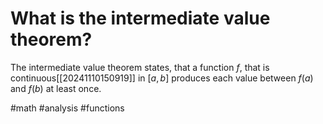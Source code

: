 # What is the intermediate value theorem? 
The intermediate value theorem states, that a function $f$, that is continuous[[20241110150919]] in $[a,b]$ produces each value between $f(a)$ and $f(b)$ at least once.

#math #analysis #functions